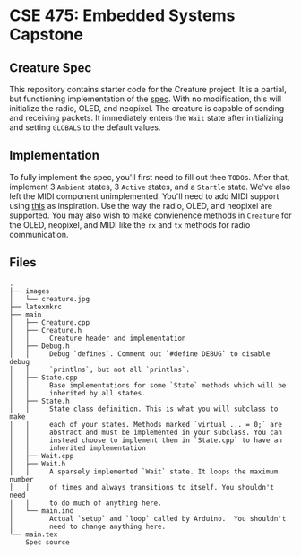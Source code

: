 # CSE 475: Embedded Systems Capstone 
## Creature Spec

This repository contains starter code for the Creature project. It is a partial, but functioning implementation of the [spec](https://courses.cs.washington.edu/courses/cse475/18au/pdfs/spec.pdf). With no modification, this will initialize the radio, OLED, and neopixel. The creature is capable of sending and receiving packets. It immediately enters the `Wait` state after initializing and setting `GLOBALS` to the default values.

## Implementation
To fully implement the spec, you'll first need to fill out thee `TODO`s. After that, implement 3 `Ambient` states, 3 `Active` states, and a `Startle` state. We've also left the MIDI component unimplemented. You'll need to add MIDI support using [this](https://courses.cs.washington.edu/courses/cse475/18au/Code/M0_feather_midi_timer/M0_feather_midi_timer.ino) as inspiration. Use the way the radio, OLED, and neopixel are supported. You may also wish to make convienence methods in `Creature` for the OLED, neopixel, and MIDI like the `rx` and `tx` methods for radio communication.

## Files
```
.
├── images
│   └── creature.jpg
├── latexmkrc
├── main
│   ├── Creature.cpp
│   ├── Creature.h
│   │     Creature header and implementation
│   ├── Debug.h
│   │     Debug `defines`. Comment out `#define DEBUG` to disable debug
│   │     `printlns`, but not all `printlns`.
│   ├── State.cpp
│   │     Base implementations for some `State` methods which will be
│   │     inherited by all states.
│   ├── State.h
│   │     State class definition. This is what you will subclass to make
│   │     each of your states. Methods marked `virtual ... = 0;` are
│   │     abstract and must be implemented in your subclass. You can
│   │     instead choose to implement them in `State.cpp` to have an
│   │     inherited implementation
│   ├── Wait.cpp
│   ├── Wait.h
│   │     A sparsely implemented `Wait` state. It loops the maximum number
│   │     of times and always transitions to itself. You shouldn't need
│   │     to do much of anything here.
│   └── main.ino
│         Actual `setup` and `loop` called by Arduino.  You shouldn't
│         need to change anything here.     
└── main.tex
    Spec source
```

